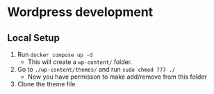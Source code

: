 # Wordpress development

## Local Setup

1. Run `docker compose up -d`
   - This will create a `wp-content/` folder.
2. Go to `./wp-content/themes/` and run `sudo chmod 777 ./`
   - Now you have permisson to make add/remove from this folder
3. Clone the theme file
